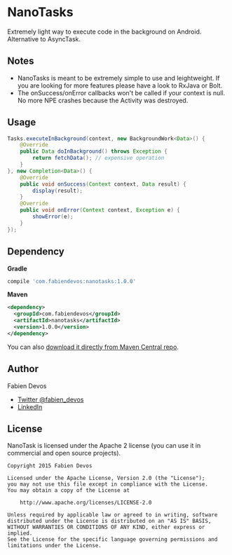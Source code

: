 # NanoTasks
Extremely light way to execute code in the background on Android. Alternative to AsyncTask.

## Notes
 - NanoTasks is meant to be extremely simple to use and leightweight. If you are looking for more features please have a look to RxJava or Bolt.
 - The onSuccess/onError callbacks won't be called if your context is null. No more NPE crashes because the Activity was destroyed.

## Usage

```java
Tasks.executeInBackground(context, new BackgroundWork<Data>() {
    @Override
    public Data doInBackground() throws Exception {
        return fetchData(); // expensive operation
    }
}, new Completion<Data>() {
    @Override
    public void onSuccess(Context context, Data result) {
        display(result);
    }
    @Override
    public void onError(Context context, Exception e) {
        showError(e);
    }
});
```

## Dependency

**Gradle**
```groovy
compile 'com.fabiendevos:nanotasks:1.0.0'
```
**Maven**
```xml
<dependency>
  <groupId>com.fabiendevos</groupId>
  <artifactId>nanotasks</artifactId>
  <version>1.0.0</version>
</dependency>
```

You can also [download it directly from Maven Central repo](https://search.maven.org/#search%7Cga%7C1%7Cnanotasks).

## Author

Fabien Devos
 - [Twitter @fabien_devos](twitter.com/fabien_devos)
 - [LinkedIn](www.linkedin.com/in/fabiendevos)

## License

NanoTask is licensed under the Apache 2 license (you can use it in commercial and open source projects).

```
Copyright 2015 Fabien Devos

Licensed under the Apache License, Version 2.0 (the "License");
you may not use this file except in compliance with the License.
You may obtain a copy of the License at

    http://www.apache.org/licenses/LICENSE-2.0

Unless required by applicable law or agreed to in writing, software
distributed under the License is distributed on an "AS IS" BASIS,
WITHOUT WARRANTIES OR CONDITIONS OF ANY KIND, either express or implied.
See the License for the specific language governing permissions and
limitations under the License.
```
